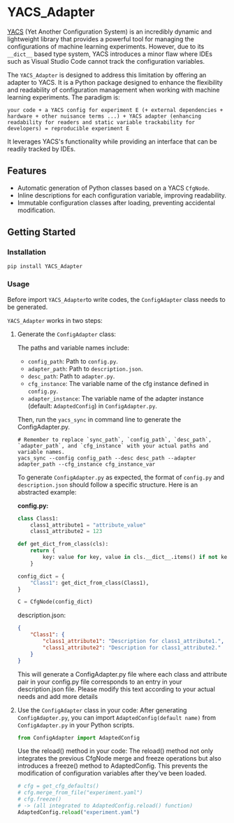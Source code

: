 # YACS_Adapter

[YACS](https://github.com/rbgirshick/yacs) (Yet Another Configuration System) is an incredibly dynamic and lightweight library that provides a powerful tool for managing the configurations of machine learning experiments. However, due to its `__dict__` based type system, YACS introduces a minor flaw where IDEs such as Visual Studio Code cannot track the configuration variables.

The `YACS_Adapter` is designed to address this limitation by offering an adapter to YACS. It is a Python package designed to enhance the flexibility and readability of configuration management when working with machine learning experiments. The paradigm is: 

 `your code + a YACS config for experiment E (+ external dependencies + hardware + other nuisance terms ...) + YACS adapter (enhancing readability for readers and static variable trackability for developers) = reproducible experiment E` 

It leverages YACS's functionality while providing an interface that can be readily tracked by IDEs.

## Features
- Automatic generation of Python classes based on a YACS `CfgNode`.
- Inline descriptions for each configuration variable, improving readability.
- Immutable configuration classes after loading, preventing accidental modification.

## Getting Started

### Installation
```shell
pip install YACS_Adapter
```

### Usage

Before import `YACS_Adapter`to write codes, the `ConfigAdapter` class needs to be generated. 

`YACS_Adapter` works in two steps:

1. Generate the `ConfigAdapter` class: 

    The paths and variable names include:

    - `config_path`: Path to `config.py`.
    - `adapter_path`: Path to `description.json`.
    - `desc_path`: Path to `adapter.py`.
    - `cfg_instance`: The variable name of the cfg instance defined in `config.py`.
    - `adapter_instance`: The variable name of the adapter instance (default: `AdaptedConfig`) in `ConfigAdapter.py`.

    Then, run the `yacs_sync` in command line to generate the ConfigAdapter.py.
    
    ```shell
    # Remember to replace `sync_path`, `config_path`, `desc_path`, `adapter_path`, and `cfg_instance` with your actual paths and variable names.
    yacs_sync --config config_path --desc desc_path --adapter adapter_path --cfg_instance cfg_instance_var
    ```

    To generate `ConfigAdapter.py` as expected, the format of `config.py` and `description.json` should follow a specific structure. Here is an abstracted example:

    **config.py:**

    ```python
    class Class1:
        class1_attribute1 = "attribute_value"
        class1_attribute2 = 123

    def get_dict_from_class(cls):
        return {
            key: value for key, value in cls.__dict__.items() if not key.startswith("_")
        }

    config_dict = {
        "Class1": get_dict_from_class(Class1),
    }

    C = CfgNode(config_dict)
    ```

    description.json:

    ```json
    {
        "Class1": {
            "class1_attribute1": "Description for class1_attribute1.",
            "class1_attribute2": "Description for class1_attribute2."
        }
    }
    ```
    This will generate a ConfigAdapter.py file where each class and attribute pair in your config.py file corresponds to an entry in your description.json file.
    Please modify this text according to your actual needs and add more details

2. Use the `ConfigAdapter` class in your code: After generating `ConfigAdapter.py`, you can import `AdaptedConfig(default name)` from `ConfigAdapter.py` in your Python scripts.

   ```python
   from ConfigAdapter import AdaptedConfig
   ```

   Use the reload() method in your code: The reload() method not only integrates the previous CfgNode merge and freeze operations but also introduces a freeze() method to AdaptedConfig. This prevents the modification of configuration variables after they've been loaded.

   ```python
   # cfg = get_cfg_defaults()
   # cfg.merge_from_file("experiment.yaml")
   # cfg.freeze()
   # -> (all integrated to AdaptedConfig.reload() function)
   AdaptedConfig.reload("experiment.yaml")
   ```